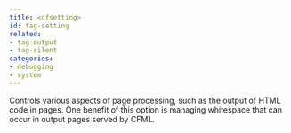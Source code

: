 ```yaml
---
title: <cfsetting>
id: tag-setting
related:
- tag-output
- tag-silent
categories:
- debugging
- system
---
```


Controls various aspects of page processing, such as the output of HTML code in pages. One
  benefit of this option is managing whitespace that can occur in output pages served by CFML.
